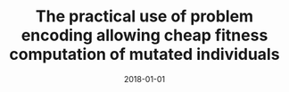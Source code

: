 ---
# Documentation: https://wowchemy.com/docs/managing-content/

title: The practical use of problem encoding allowing cheap fitness computation of
  mutated individuals
subtitle: ''
summary: ''
authors:
- Michał W. Przewoźniczek
- Marcin M. Komarnicki
tags: []
categories: []
date: '2018-01-01'
lastmod: 2022-10-07T05:07:05Z
featured: false
draft: false

# Featured image
# To use, add an image named `featured.jpg/png` to your page's folder.
# Focal points: Smart, Center, TopLeft, Top, TopRight, Left, Right, BottomLeft, Bottom, BottomRight.
image:
  caption: ''
  focal_point: ''
  preview_only: false

# Projects (optional).
#   Associate this post with one or more of your projects.
#   Simply enter your project's folder or file name without extension.
#   E.g. `projects = ["internal-project"]` references `content/project/deep-learning/index.md`.
#   Otherwise, set `projects = []`.
projects: []
publishDate: '2022-10-07T05:07:04.763534Z'
publication_types:
- '1'
abstract: ''
publication: '*Proceedings of the 2018 Federated Conference on Computer Science and
  Information Systems : September 9-12, 2018, Poznań, Poland*'
doi: 10.15439/2018F331
---